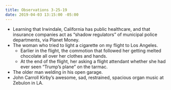 ```yaml
---
title: Observations 3-25-19
date: 2019-04-03 13:15:00 -05:00
---
```


- Learning that Irwindale, California has public healthcare, and that insurance companies act as “shadow regulators” of municipal police departments, via Planet Money.
- The woman who tried to light a cigarette on my flight to Los Angeles.
	- Earlier in the flight, the commotion that followed her getting melted chocolate all over her clothes and hands.
	- At the end of the flight, her asking a flight attendant whether she had ever seen “Trump’s plane” on the tarmac.
- The older man welding in his open garage.
- John Carroll Kirby’s awesome, sad, restrained, spacious organ music at Zebulon in LA.